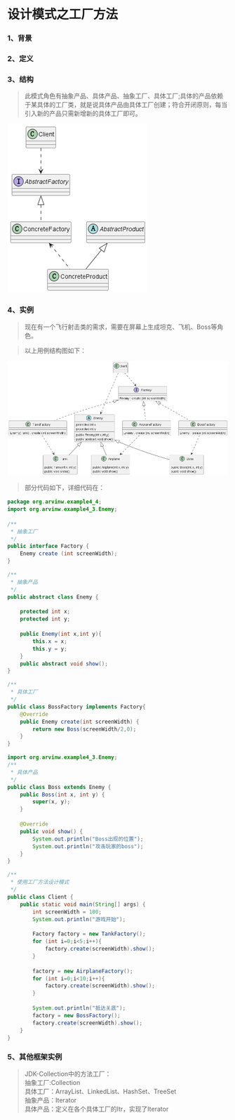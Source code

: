 # 设计模式之工厂方法

<h3>1、背景</h3>

<h3>2、定义</h3>

<h3>3、结构</h3>

>此模式角色有抽象产品、具体产品、抽象工厂、具体工厂;具体的产品依赖于某具体的工厂类，就是说具体产品由具体工厂创建；符合开闭原则，每当引入新的产品只需新增新的具体工厂即可。

![image](factory-method.png)

<h3>4、实例</h3>

>现在有一个飞行射击类的需求，需要在屏幕上生成坦克、飞机、Boss等角色。

>以上用例结构图如下：

![image](example4.4.png)

>部分代码如下，详细代码在：<br>

```java
package org.arvinw.example4_4;
import org.arvinw.example4_3.Enemy;

/**
 * 抽象工厂
 */
public interface Factory {
    Enemy create (int screenWidth);
}
```

```java
/**
 * 抽象产品
 */
public abstract class Enemy {

    protected int x;
    protected int y;

    public Enemy(int x,int y){
        this.x = x;
        this.y = y;
    }
    public abstract void show();
}
```

```java
/**
 * 具体工厂
 */
public class BossFactory implements Factory{
    @Override
    public Enemy create(int screenWidth) {
        return new Boss(screenWidth/2,0);
    }
}
```

```java
import org.arvinw.example4_3.Enemy;
/**
 * 具体产品
 */
public class Boss extends Enemy {
    public Boss(int x, int y) {
        super(x, y);
    }

    @Override
    public void show() {
        System.out.println("Boss出现的位置");
        System.out.println("攻击玩家的boss");
    }
}
```

```java
/**
 * 使用工厂方法设计模式
 */
public class Client {
    public static void main(String[] args) {
        int screenWidth = 100;
        System.out.println("游戏开始");

        Factory factory = new TankFactory();
        for (int i=0;i<5;i++){
            factory.create(screenWidth).show();
        }

        factory = new AirplaneFactory();
        for (int i=0;i<10;i++){
            factory.create(screenWidth).show();
        }

        System.out.println("抵达关底");
        factory = new BossFactory();
        factory.create(screenWidth).show();
    }
}
```

<h3>5、其他框架实例</h3>

>JDK-Collection中的方法工厂：<br>抽象工厂:Collection<br>具体工厂：ArrayList、LinkedList、HashSet、TreeSet<br>抽象产品：Iterator<br>具体产品：定义在各个具体工厂的Itr，实现了Iterator